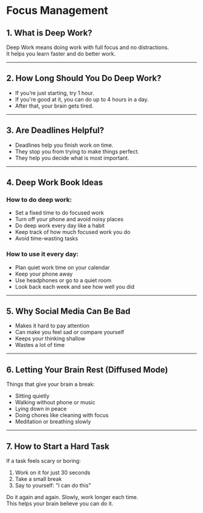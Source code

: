 # Focus Management

## 1. What is Deep Work?

Deep Work means doing work with full focus and no distractions.  
It helps you learn faster and do better work.

---

## 2. How Long Should You Do Deep Work?

- If you’re just starting, try 1 hour.  
- If you're good at it, you can do up to 4 hours in a day.  
- After that, your brain gets tired.

---

## 3. Are Deadlines Helpful?

- Deadlines help you finish work on time.  
- They stop you from trying to make things perfect.  
- They help you decide what is most important.

---

## 4. Deep Work Book Ideas

### How to do deep work:

- Set a fixed time to do focused work  
- Turn off your phone and avoid noisy places  
- Do deep work every day like a habit  
- Keep track of how much focused work you do  
- Avoid time-wasting tasks

### How to use it every day:

- Plan quiet work time on your calendar  
- Keep your phone away  
- Use headphones or go to a quiet room  
- Look back each week and see how well you did

---

## 5. Why Social Media Can Be Bad

- Makes it hard to pay attention  
- Can make you feel sad or compare yourself  
- Keeps your thinking shallow  
- Wastes a lot of time

---

## 6. Letting Your Brain Rest (Diffused Mode)

Things that give your brain a break:

- Sitting quietly  
- Walking without phone or music  
- Lying down in peace  
- Doing chores like cleaning with focus  
- Meditation or breathing slowly

---

## 7. How to Start a Hard Task

If a task feels scary or boring:

1. Work on it for just 30 seconds  
2. Take a small break  
3. Say to yourself: "I can do this"

Do it again and again. Slowly, work longer each time.  
This helps your brain believe you can do it.
